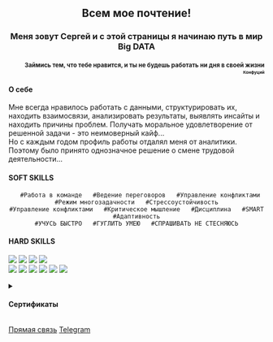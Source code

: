 <h2 align="center">Всем мое почтение!</a></h2>
<h3 align="center">Меня зовут Сергей и с этой страницы я начинаю путь в мир Big DATA</h3>
<h4 align="right"><sub>Займись тем, что тебе нравится, 
и ты не будешь работать ни дня в своей жизни<sub><br>
<sub>Конфуций<sub></h4>
<h4 align="left">О себе</h4>
Мне всегда нравилось работать с данными, структурировать их, находить взаимосвязи, анализировать результаты, выявлять инсайты и находить причины проблем. Получать моральное удовлетворение от решенной задачи - это неимоверный кайф...<br> Но с каждым годом профиль работы отдалял меня от аналитики.  Поэтому было принято однозначное решение о смене трудовой деятельности...<br>
<h4 align="left">SOFT SKILLS</h4>
<div align="center"> <pre><code class="language-c">  #Работа в команде   #Ведение переговоров   #Управление конфликтами   #Режим многозадачности   #Стрессоустойчивость
#Управление конфликтами   #Критическое мышление   #Дисциплина   #SMART   #Адаптивность
#УЧУСЬ БЫСТРО   #ГУГЛИТЬ УМЕЮ   #СПРАШИВАТЬ НЕ СТЕСНЯЮСЬ</div></code></pre>

<h4 align="left">HARD SKILLS</h4>
  
![](https://img.shields.io/badge/Excel-+++++-4AB197)
![](https://img.shields.io/badge/Google_Sheets-+++++-4AB197)
![](https://img.shields.io/badge/SQL-+++-4AB197)
![](https://img.shields.io/badge/PostgreSQL-+++-4AB197)  
![](https://img.shields.io/badge/Python-++-4AB197)
![](https://img.shields.io/badge/PANDAS-++-4AB197)
![](https://img.shields.io/badge/Spark-++-4AB197)
![](https://img.shields.io/badge/Matplotlib-++-4AB197)
![](https://img.shields.io/badge/PowerBI-+++-4AB197)
![](https://img.shields.io/badge/Tableau-+++-4AB197)

<details>
 <summary><h4>Сертификаты</h4></summary
   
_на хлеб их не намажешь, на стены не приклеишь... А здесь самое место_ :trophy:
   
* <a href="https://user-images.githubusercontent.com/108893866/178805008-3271004f-620e-4d35-8780-016e91f8bbf9.png" target="_blank">Основы аналитики</a><br>
* <a href="https://user-images.githubusercontent.com/108893866/178802880-25e0ec5a-51aa-4080-a9ee-72267102b581.png" target="_blank">BIG DATA с нуля</a><br>  
* <a href="https://user-images.githubusercontent.com/108893866/178803320-2836a72e-e9a6-439e-9dcb-3de27d67ad11.png" target="_blank">DataVizArt</a><br>  
* <a href="https://user-images.githubusercontent.com/108893866/178804803-2f5dfc56-0880-4025-ac80-91be62d7f92e.png" target="_blank">SQL и получение данных</a><br>  
* <a href="https://user-images.githubusercontent.com/108893866/178804864-4f183477-1651-4cb0-b709-18c04732bc39.png" target="_blank">Метрики, гипотезы</a><br>
* <a href="https://user-images.githubusercontent.com/108893866/178999923-84e9f74b-4943-4951-a18b-0c5d642c0487.png" target="_blank">Управление проектами по анализу данных</a>
</details>

<a href="https://api.whatsapp.com/send?phone=<+79199307283>">Прямая связь</a>
<a href="https://wa.me/<+79199307283>">Telegram</a>

<!--
**PetrukhinSergey/PetrukhinSergey** is a ✨ _special_ ✨ repository because its `README.md` (this file) appears on your GitHub profile.

Here are some ideas to get you started:

- 🔭 I’m currently working on ...
- 🌱 I’m currently learning ...
- 👯 I’m looking to collaborate on ...
- 🤔 I’m looking for help with ...
- 💬 Ask me about ...
- 📫 How to reach me: ...
- 😄 Pronouns: ...
- ⚡ Fun fact: ...
-->
